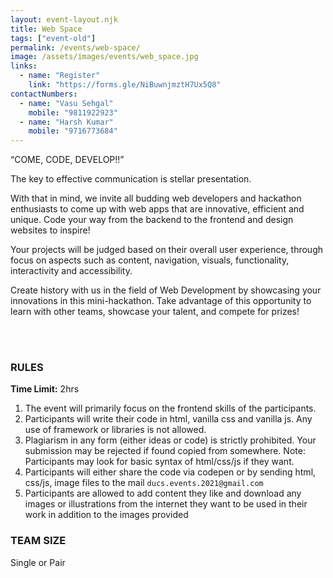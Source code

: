```yaml
---
layout: event-layout.njk
title: Web Space
tags: ["event-old"]
permalink: /events/web-space/
image: /assets/images/events/web_space.jpg
links:
  - name: "Register"
    link: "https://forms.gle/NiBuwnjmztH7Ux5Q8"
contactNumbers:
  - name: "Vasu Sehgal"
    mobile: "9811922923"
  - name: "Harsh Kumar"
    mobile: "9716773684"
---
```


“COME, CODE, DEVELOP!!”

The key to effective communication is stellar presentation.

With that in mind, we invite all budding web developers and hackathon enthusiasts to come up with web apps that are innovative, efficient and unique. Code your way from the backend to the frontend and design websites to inspire!

Your projects will be judged based on their overall user experience, through focus on aspects such as content, navigation, visuals, functionality, interactivity and accessibility.

Create history with us in the field of Web Development by showcasing your innovations in this mini-hackathon. Take advantage of this opportunity to learn with other teams, showcase your talent, and compete for prizes!

</br>
</br>

### RULES

__Time Limit:__ 2hrs

1. The event will primarily focus on the frontend skills of the participants.
2. Participants will write their code in html, vanilla css and vanilla js. Any use of framework or libraries is not allowed.
3. Plagiarism in any form (either ideas or code) is strictly prohibited. Your submission may be rejected if found copied from somewhere. Note: Participants may look for basic syntax of html/css/js if they want.
4. Participants will either share the code via codepen or by sending html, css/js, image files to the mail `ducs.events.2021@gmail.com`
5. Participants are allowed to add content they like and download any images or illustrations from the internet they want to be used in their work in addition to the images provided

### TEAM SIZE
Single or Pair